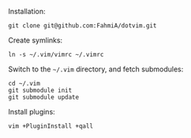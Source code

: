 Installation:

    git clone git@github.com:FahmiA/dotvim.git

Create symlinks:

    ln -s ~/.vim/vimrc ~/.vimrc

Switch to the `~/.vim` directory, and fetch submodules:

    cd ~/.vim
    git submodule init
    git submodule update

Install plugins:

    vim +PluginInstall +qall
